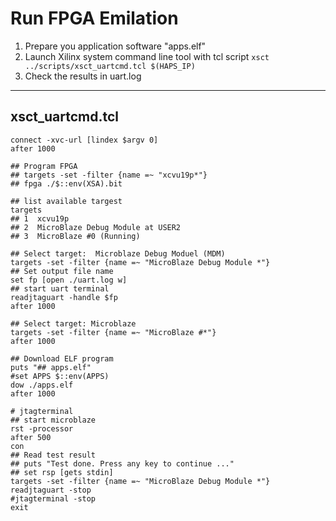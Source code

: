 # Run FPGA Emilation

1. Prepare you application software "apps.elf"
2. Launch Xilinx system command line tool with tcl script 
  ```xsct ../scripts/xsct_uartcmd.tcl $(HAPS_IP)```
3. Check the results in uart.log 

---
## xsct_uartcmd.tcl
```
connect -xvc-url [lindex $argv 0]
after 1000

## Program FPGA
## targets -set -filter {name =~ "xcvu19p*"}
## fpga ./$::env(XSA).bit

## list available targest
targets
## 1  xcvu19p
## 2  MicroBlaze Debug Module at USER2
## 3  MicroBlaze #0 (Running)

## Select target:  Microblaze Debug Moduel (MDM)
targets -set -filter {name =~ "MicroBlaze Debug Module *"}
## Set output file name
set fp [open ./uart.log w]
## start uart terminal
readjtaguart -handle $fp
after 1000

## Select target: Microblaze
targets -set -filter {name =~ "MicroBlaze #*"}
after 1000

## Download ELF program
puts "## apps.elf"
#set APPS $::env(APPS)
dow ./apps.elf
after 1000

# jtagterminal
## start microblaze
rst -processor
after 500
con
## Read test result
## puts "Test done. Press any key to continue ..."
## set rsp [gets stdin]
targets -set -filter {name =~ "MicroBlaze Debug Module *"}
readjtaguart -stop
#jtagterminal -stop
exit
```
